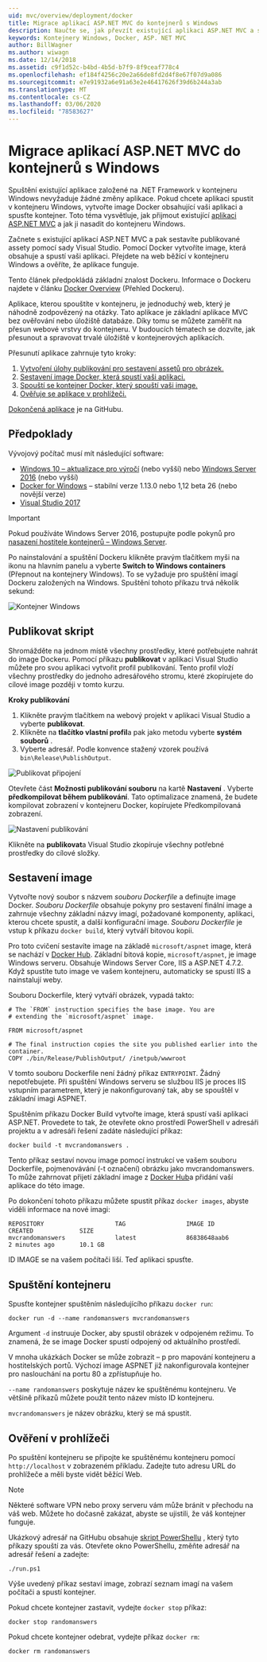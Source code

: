 ```yaml
---
uid: mvc/overview/deployment/docker
title: Migrace aplikací ASP.NET MVC do kontejnerů s Windows
description: Naučte se, jak převzít existující aplikaci ASP.NET MVC a spustit ji v kontejneru Docker ve Windows
keywords: Kontejnery Windows, Docker, ASP. NET MVC
author: BillWagner
ms.author: wiwagn
ms.date: 12/14/2018
ms.assetid: c9f1d52c-b4bd-4b5d-b7f9-8f9ceaf778c4
ms.openlocfilehash: ef184f4256c20e2a66de8fd2d4f8e67f07d9a086
ms.sourcegitcommit: e7e91932a6e91a63e2e46417626f39d6b244a3ab
ms.translationtype: MT
ms.contentlocale: cs-CZ
ms.lasthandoff: 03/06/2020
ms.locfileid: "78583627"
---
```

# <a name="migrating-aspnet-mvc-applications-to-windows-containers"></a>Migrace aplikací ASP.NET MVC do kontejnerů s Windows

Spuštění existující aplikace založené na .NET Framework v kontejneru Windows nevyžaduje žádné změny aplikace. Pokud chcete aplikaci spustit v kontejneru Windows, vytvořte image Docker obsahující vaši aplikaci a spusťte kontejner. Toto téma vysvětluje, jak přijmout existující [aplikaci ASP.NET MVC](http://www.asp.net/mvc) a jak ji nasadit do kontejneru Windows.

Začnete s existující aplikací ASP.NET MVC a pak sestavíte publikované assety pomocí sady Visual Studio. Pomocí Docker vytvoříte image, která obsahuje a spustí vaši aplikaci. Přejdete na web běžící v kontejneru Windows a ověříte, že aplikace funguje.

Tento článek předpokládá základní znalost Dockeru. Informace o Dockeru najdete v článku [Docker Overview](https://docs.docker.com/engine/understanding-docker/) (Přehled Dockeru).

Aplikace, kterou spouštíte v kontejneru, je jednoduchý web, který je náhodně zodpovězený na otázky. Tato aplikace je základní aplikace MVC bez ověřování nebo úložiště databáze. Díky tomu se můžete zaměřit na přesun webové vrstvy do kontejneru. V budoucích tématech se dozvíte, jak přesunout a spravovat trvalé úložiště v kontejnerových aplikacích.

Přesunutí aplikace zahrnuje tyto kroky:

1. [Vytvoření úlohy publikování pro sestavení assetů pro obrázek.](#publish-script)
1. [Sestavení image Docker, která spustí vaši aplikaci.](#build-the-image)
1. [Spouští se kontejner Docker, který spouští vaši image.](#start-a-container)
1. [Ověřuje se aplikace v prohlížeči.](#verify-in-the-browser)

[Dokončená aplikace](https://github.com/dotnet/samples/tree/master/framework/docker/MVCRandomAnswerGenerator) je na GitHubu.

## <a name="prerequisites"></a>Předpoklady

Vývojový počítač musí mít následující software:

- [Windows 10 – aktualizace pro výročí](https://www.microsoft.com/software-download/windows10/) (nebo vyšší) nebo [Windows Server 2016](https://www.microsoft.com/cloud-platform/windows-server) (nebo vyšší)
- [Docker for Windows](https://docs.docker.com/docker-for-windows/) – stabilní verze 1.13.0 nebo 1,12 beta 26 (nebo novější verze)
- [Visual Studio 2017](https://visualstudio.microsoft.com/downloads/?utm_medium=microsoft&utm_source=docs.microsoft.com&utm_campaign=button+cta&utm_content=download+vs2017)

> [!IMPORTANT]
> Pokud používáte Windows Server 2016, postupujte podle pokynů pro [nasazení hostitele kontejnerů – Windows Server](https://msdn.microsoft.com/virtualization/windowscontainers/deployment/deployment).

Po nainstalování a spuštění Dockeru klikněte pravým tlačítkem myši na ikonu na hlavním panelu a vyberte **Switch to Windows containers** (Přepnout na kontejnery Windows). To se vyžaduje pro spuštění imagí Dockeru založených na Windows. Spuštění tohoto příkazu trvá několik sekund:

![Kontejner Windows][windows-container]

## <a name="publish-script"></a>Publikovat skript

Shromážděte na jednom místě všechny prostředky, které potřebujete nahrát do image Dockeru. Pomocí příkazu **publikovat** v aplikaci Visual Studio můžete pro svou aplikaci vytvořit profil publikování. Tento profil vloží všechny prostředky do jednoho adresářového stromu, které zkopírujete do cílové image později v tomto kurzu.

**Kroky publikování**

1. Klikněte pravým tlačítkem na webový projekt v aplikaci Visual Studio a vyberte **publikovat**.
1. Klikněte na **tlačítko vlastní profil**a pak jako metodu vyberte **systém souborů** .
1. Vyberte adresář. Podle konvence stažený vzorek používá `bin\Release\PublishOutput`.

![Publikovat připojení][publish-connection]

Otevřete část **Možnosti publikování souboru** na kartě **Nastavení** . Vyberte **předkompilovat během publikování**. Tato optimalizace znamená, že budete kompilovat zobrazení v kontejneru Docker, kopírujete Předkompilovaná zobrazení.

![Nastavení publikování][publish-settings]

Klikněte na **publikovat**a Visual Studio zkopíruje všechny potřebné prostředky do cílové složky.

## <a name="build-the-image"></a>Sestavení image

Vytvořte nový soubor s názvem *souboru Dockerfile* a definujte image Docker. *Souboru Dockerfile* obsahuje pokyny pro sestavení finální image a zahrnuje všechny základní názvy imagí, požadované komponenty, aplikaci, kterou chcete spustit, a další konfigurační image. *Souboru Dockerfile* je vstup k příkazu `docker build`, který vytváří bitovou kopii.

Pro toto cvičení sestavíte image na základě `microsoft/aspnet` image, která se nachází v [Docker Hub](https://hub.docker.com/r/microsoft/aspnet/).
Základní bitová kopie, `microsoft/aspnet`, je image Windows serveru. Obsahuje Windows Server Core, IIS a ASP.NET 4.7.2. Když spustíte tuto image ve vašem kontejneru, automaticky se spustí IIS a nainstalují weby.

Souboru Dockerfile, který vytváří obrázek, vypadá takto:

```console
# The `FROM` instruction specifies the base image. You are
# extending the `microsoft/aspnet` image.

FROM microsoft/aspnet

# The final instruction copies the site you published earlier into the container.
COPY ./bin/Release/PublishOutput/ /inetpub/wwwroot
```

V tomto souboru Dockerfile není žádný příkaz `ENTRYPOINT`. Žádný nepotřebujete. Při spuštění Windows serveru se službou IIS je proces IIS vstupním parametrem, který je nakonfigurovaný tak, aby se spouštěl v základní imagi ASPNET.

Spuštěním příkazu Docker Build vytvořte image, která spustí vaši aplikaci ASP.NET. Provedete to tak, že otevřete okno prostředí PowerShell v adresáři projektu a v adresáři řešení zadáte následující příkaz:

```console
docker build -t mvcrandomanswers .
```

Tento příkaz sestaví novou image pomocí instrukcí ve vašem souboru Dockerfile, pojmenovávání (-t označení) obrázku jako mvcrandomanswers. To může zahrnovat přijetí základní image z [Docker Hub](http://hub.docker.com)a přidání vaší aplikace do této image.

Po dokončení tohoto příkazu můžete spustit příkaz `docker images`, abyste viděli informace na nové imagi:

```console
REPOSITORY                    TAG                 IMAGE ID            CREATED             SIZE
mvcrandomanswers              latest              86838648aab6        2 minutes ago       10.1 GB
```

ID IMAGE se na vašem počítači liší. Teď aplikaci spusťte.

## <a name="start-a-container"></a>Spuštění kontejneru

Spusťte kontejner spuštěním následujícího příkazu `docker run`:

```console
docker run -d --name randomanswers mvcrandomanswers
```

Argument `-d` instruuje Docker, aby spustil obrázek v odpojeném režimu. To znamená, že se image Docker spustí odpojený od aktuálního prostředí.

V mnoha ukázkách Docker se může zobrazit – p pro mapování kontejneru a hostitelských portů. Výchozí image ASPNET již nakonfigurovala kontejner pro naslouchání na portu 80 a zpřístupňuje ho.

`--name randomanswers` poskytuje název ke spuštěnému kontejneru. Ve většině příkazů můžete použít tento název místo ID kontejneru.

`mvcrandomanswers` je název obrázku, který se má spustit.

## <a name="verify-in-the-browser"></a>Ověření v prohlížeči

Po spuštění kontejneru se připojte ke spuštěnému kontejneru pomocí `http://localhost` v zobrazeném příkladu. Zadejte tuto adresu URL do prohlížeče a měli byste vidět běžící Web.

> [!NOTE]
> Některé software VPN nebo proxy serveru vám může bránit v přechodu na váš web.
> Můžete ho dočasně zakázat, abyste se ujistili, že váš kontejner funguje.

Ukázkový adresář na GitHubu obsahuje [skript PowerShellu](https://github.com/dotnet/samples/blob/master/framework/docker/MVCRandomAnswerGenerator/run.ps1) , který tyto příkazy spouští za vás. Otevřete okno PowerShellu, změňte adresář na adresář řešení a zadejte:

```console
./run.ps1
```

Výše uvedený příkaz sestaví image, zobrazí seznam imagí na vašem počítači a spustí kontejner.

Pokud chcete kontejner zastavit, vydejte `docker stop` příkaz:

```console
docker stop randomanswers
```

Pokud chcete kontejner odebrat, vydejte příkaz `docker rm`:

```console
docker rm randomanswers
```

[windows-container]: media/aspnetmvc/SwitchContainer.png "Přepnout do kontejneru Windows"
[publish-connection]: media/aspnetmvc/PublishConnection.png "Publikovat do systému souborů"
[publish-settings]: media/aspnetmvc/PublishSettings.png "Nastavení publikování"
